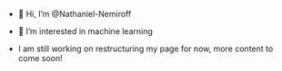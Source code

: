 - 👋 Hi, I’m @Nathaniel-Nemiroff
- 👀 I’m interested in machine learning

- I am still working on restructuring my page for now, more content to come soon!
